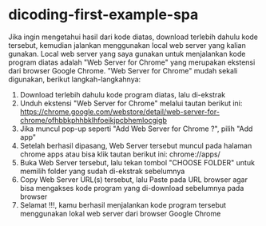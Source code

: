 # dicoding-first-example-spa
Jika ingin mengetahui hasil dari kode diatas, download terlebih dahulu kode tersebut, kemudian jalankan menggunakan local web server yang kalian gunakan.
Local web server yang saya gunakan untuk menjalankan kode program diatas adalah "Web Server for Chrome" yang merupakan ekstensi dari browser Google Chrome.
"Web Server for Chrome" mudah sekali digunakan, berikut langkah-langkahnya:
  1. Download terlebih dahulu kode program diatas, lalu di-ekstrak
  2. Unduh ekstensi "Web Server for Chrome" melalui tautan berikut ini: https://chrome.google.com/webstore/detail/web-server-for-chrome/ofhbbkphhbklhfoeikjpcbhemlocgigb 
  3. Jika muncul pop-up seperti "Add Web Server for Chrome ?", pilih "Add app"
  4. Setelah berhasil dipasang, Web Server tersebut muncul pada halaman chrome apps atau bisa klik tautan berikut ini: chrome://apps/
  5. Buka Web Server tersebut, lalu tekan tombol "CHOOSE FOLDER" untuk memilih folder yang sudah di-ekstrak sebelumnya
  6. Copy Web Server URL(s) tersebut, lalu Paste pada URL browser agar bisa mengakses kode program yang di-download sebelumnya pada browser 
  7. Selamat !!!, kamu berhasil menjalankan kode program tersebut menggunakan lokal web server dari browser Google Chrome
